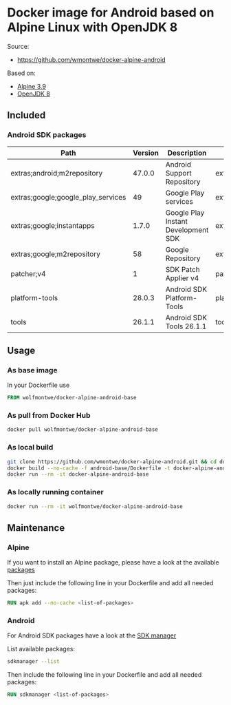 # Docker image for Android based on Alpine Linux with OpenJDK 8

Source:

- https://github.com/wmontwe/docker-alpine-android

Based on:

- [Alpine 3.9](https://hub.docker.com/_/alpine)
- [OpenJDK 8](https://hub.docker.com/_/openjdk)

## Included

### Android SDK packages

  Path                               | Version | Description                         | Location                           
  -------                            | ------- | -------                             | -------                            
  extras;android;m2repository        | 47.0.0  | Android Support Repository          | extras/android/m2repository/       
  extras;google;google_play_services | 49      | Google Play services                | extras/google/google_play_services/
  extras;google;instantapps          | 1.7.0   | Google Play Instant Development SDK | extras/google/instantapps/         
  extras;google;m2repository         | 58      | Google Repository                   | extras/google/m2repository/        
  patcher;v4                         | 1       | SDK Patch Applier v4                | patcher/v4/                        
  platform-tools                     | 28.0.3  | Android SDK Platform-Tools          | platform-tools/                    
  tools                              | 26.1.1  | Android SDK Tools 26.1.1            | tools/ 

## Usage

### As base image

In your Dockerfile use

```dockerfile
FROM wolfmontwe/docker-alpine-android-base
```

### As pull from Docker Hub

```bash
docker pull wolfmontwe/docker-alpine-android-base
```

### As local build

```bash
git clone https://github.com/wmontwe/docker-alpine-android.git && cd docker-alpine-android
docker build --no-cache -f android-base/Dockerfile -t docker-alpine-android-base .
docker run --rm -it docker-alpine-android-base
```

### As locally running container

```bash
docker run --rm -it wolfmontwe/docker-alpine-android-base
```

## Maintenance

### Alpine

If you want to install an Alpine package, please have a look at the available [packages](https://pkgs.alpinelinux.org/packages?branch=v3.9)

Then just include the following line in your Dockerfile and add all needed packages:

```dockerfile
RUN apk add --no-cache <list-of-packages>
```

### Android

For Android SDK packages have a look at the [SDK manager](https://developer.android.com/studio/command-line/sdkmanager)

List available packages:

```bash
sdkmanager --list
```

Then include the following line in your Dockerfile and add all needed packages:

```dockerfile
RUN sdkmanager <list-of-packages>
```
